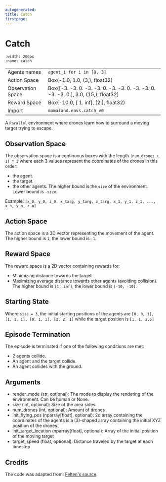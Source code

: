 ```yaml
---
autogenerated:
title: Catch
firstpage:
---
```


# Catch
```{figure} ../_static/gifs/catch.gif
:width: 200px
:name: catch
```
|   |   |
|---|---|
| Agents names | `agent_i for i in [0, 3]` |
| Action Space | Box(-1.0, 1.0, (3,), float32) |
| Observation Space | Box([-3. -3.  0. -3. -3.  0. -3. -3.  0. -3. -3.  0. -3. -3.  0.], 3.0, (15,), float32) |
| Reward Space | Box(-10.0, [ 1. inf], (2,), float32) |
| Import | `momaland.envs.catch_v0` |

A `Parallel` environment where drones learn how to surround a moving target trying to escape.

## Observation Space
The observation space is a continuous boxes with the length `(num_drones + 1) * 3` where each 3 values represent the coordinates of the drones in this order:
- the agent.
- the target.
- the other agents.
The higher bound is the `size` of the environment. Lower bound is `-size`.

Example:
`[x_0, y_0, z_0, x_targ, y_targ, z_targ, x_1, y_1, z_1, ..., x_n, y_n, z_n]`

## Action Space
The action space is a 3D vector representing the movement of the agent.
The higher bound is `1`, the lower bound is `-1`.

## Reward Space
The reward space is a 2D vector containing rewards for:
- Minimizing distance towards the target
- Maximizing average distance towards other agents (avoiding collision).
The higher bound is `[1, inf]`, the lower bound is `[-10, -10]`.

## Starting State
Where `size = 3`, the initial starting positions of the agents are `[0, 0, 1], [1, 1, 1], [0, 1, 1], [2, 2, 1]` while the target position is `[1, 1, 2.5]`

## Episode Termination
The episode is terminated if one of the following conditions are met:
- 2 agents collide.
- An agent and the target collide.
- An agent collides with the ground.

## Arguments
- render_mode (str, optional): The mode to display the rendering of the environment. Can be human or None.
- size (int, optional): Size of the area sides
- num_drones (int, optional): Amount of drones
- init_flying_pos (nparray[float], optional): 2d array containing the coordinates of the agents is a (3)-shaped array containing the initial XYZ position of the drones.
- init_target_location (nparray[float], optional): Array of the initial position of the moving target
- target_speed (float, optional): Distance traveled by the target at each timestep

## Credits
The code was adapted from: [Felten's source](https://github.com/ffelten/CrazyRL).
